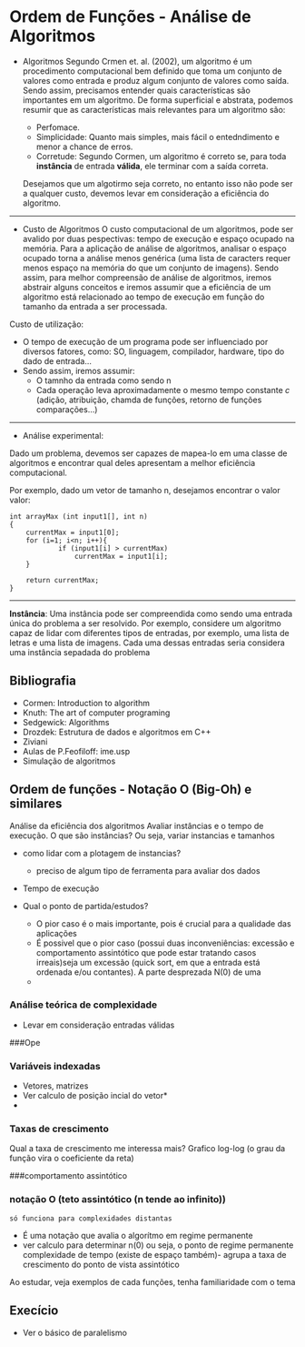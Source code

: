 # Ordem de Funções - Análise de Algoritmos
<!-- - Notação O e similares
    - O que é a notação O e porque estudamos ordem de funções?
        - **Notação O**: É uma ferramenta usada para analise de algoritmos. Auxiliando a entender e comparar o tempo de execução (número de passos executados) de algoritmos em relação ao crescimento/tamanho/natureza do problema. É realizado uma abstração em relalção ao tipo de linguagem utilizada, hardware, software disponíveis e assumindo:
            * O tamnho da entrada como sendo n
            * Cada operação leva aproximadamente o mesmo tempo constante (adição, atribuição, chamda de funções, retorno de funções comparações...) 
        - **Ordem de Funções**: Também conhecida como análise assintótica. Nos ajudam a entender e analisar o desempenho dos algoritmos. -->

- Algoritmos
    Segundo Crmen et. al. (2002), um algoritmo é um procedimento computacional bem definido que toma um conjunto de valores como entrada e produz algum conjunto de valores como saída.
    Sendo assim, precisamos entender quais características são importantes em um algoritmo. De forma superficial e abstrata, podemos resumir que as características mais relevantes para um algoritmo são:
    - Perfomace.
    - Simplicidade: Quanto mais simples, mais fácil o entedndimento e menor a chance de erros.
    - Corretude: Segundo Cormen, um algoritmo é correto se, para toda **instância** de entrada **válida**, ele terminar com a saída correta.

    Desejamos que um algotirmo seja correto, no entanto isso não pode ser a qualquer custo, devemos levar em consideração a eficiência do algoritmo.

-------------------

- Custo de Algoritmos
O custo computacional de um algoritmos, pode ser avalido por duas pespectivas: tempo de execução e espaço ocupado na memória.
Para a aplicação de análise de algoritmos, analisar o espaço ocupado torna a análise menos genérica (uma lista de caracters requer menos espaço na memória do que um conjunto de imagens). Sendo assim, para melhor compreensão de análise de algoritmos, iremos abstrair alguns conceitos e iremos assumir que a eficiência de um algoritmo está relacionado ao tempo de execução em função do tamanho da entrada a ser processada.

Custo de utilização:
- O tempo de execução de um programa pode ser influenciado por diversos fatores, como: SO, linguagem, compilador, hardware, tipo do dado de entrada...
- Sendo assim, iremos assumir:
    - O tamnho da entrada como sendo n
    - Cada operação leva aproximadamente o mesmo tempo constante $c$  (adição, atribuição, chamda de funções, retorno de funções comparações...) 

-----------------------
- Análise experimental:

Dado um problema, devemos ser capazes de mapea-lo em uma classe de algoritmos e encontrar qual deles apresentam a melhor eficiência computacional.

Por exemplo, dado um vetor de tamanho n, desejamos encontrar o valor valor:

```
int arrayMax (int input1[], int n)
{
    currentMax = input1[0];
    for (i=1; i<n; i++){
            if (input1[i] > currentMax)
                currentMax = input1[i];
    }

    return currentMax;
}
```
    
    
    
----------------------------

**Instância**: Uma instância pode ser compreendida  como sendo uma entrada única do problema a ser resolvido. Por exemplo, considere um algoritmo capaz de lidar com diferentes tipos de entradas, por exemplo, uma lista de letras e uma lista de imagens. Cada uma dessas entradas seria considera uma instância sepadada do problema
    <!-- (não vamos nos preocupar com o tratamento de excessões no que diz respeito ) -->
 <!-- - www.comp.ita.br/~alonso/ensino.html -->

## Bibliografia 

 - Cormen: Introduction to algorithm
 - Knuth: The art of computer programing
 - Sedgewick: Algorithms
 - Drozdek: Estrutura de dados e algoritmos em C++
 - Ziviani
 - Aulas de P.Feofiloff: ime.usp
 - Simulação de algoritmos

## Ordem de funções - Notação O (Big-Oh) e similares

Análise da eficiência dos algoritmos
Avaliar instâncias e o tempo de execução. O que são instâncias? Ou seja, variar instancias e tamanhos
- como lidar com a plotagem de instancias? 
    - preciso de algum tipo de ferramenta para avaliar dos dados

- Tempo de execução
 - Qual o ponto de partida/estudos? 
    - O pior caso é o mais importante, pois é crucial para a qualidade das aplicações
    - É possivel que o pior caso (possui duas inconveniências: excessão e comportamento assintótico que pode estar tratando casos irreais)seja um excessão (quick sort, em que a entrada está ordenada e/ou contantes). A parte desprezada N(0) de uma  
    - 

### Análise teórica de complexidade
- Levar em consideração entradas válidas

###Ope

### Variáveis indexadas
- Vetores, matrizes
- Ver calculo de posição incial do vetor*
- 


### Taxas de crescimento
Qual a taxa de crescimento me interessa mais?
Grafico log-log (o grau da função vira o coeficiente da reta)

###comportamento assintótico


### notação O (teto assintótico (n tende ao infinito)) 
    só funciona para complexidades distantas

- É uma notação que avalia o algorítmo em regime permanente
- ver calculo para determinar n(0) ou seja, o ponto de regime permanente
complexidade de tempo (existe de espaço também)- agrupa a taxa de crescimento do ponto de vista assintótico

Ao estudar, veja exemplos de cada funções, tenha familiaridade com o tema


## Execício
- Ver o básico de paralelismo




